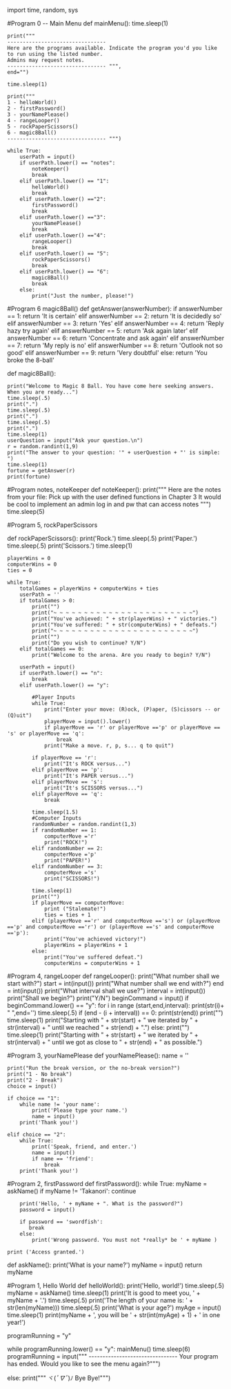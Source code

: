 import time, random, sys

#Program 0 -- Main Menu
def mainMenu():
    time.sleep(1)
    
    print("""
    --------------------------------
    Here are the programs available. Indicate the program you'd you like to run using the listed number.
    Admins may request notes.
    -------------------------------- """,
    end="")
    
    time.sleep(1)
    
    print("""   
    1 - helloWorld()
    2 - firstPassword()
    3 - yourNamePlease()
    4 - rangeLooper()
    5 - rockPaperScissors()
    6 - magic8Ball()
    -------------------------------- """)

    while True:
        userPath = input()
        if userPath.lower() == "notes":
            noteKeeper()
            break
        elif userPath.lower() == "1":
            helloWorld()
            break
        elif userPath.lower() =="2":
            firstPassword()
            break
        elif userPath.lower() =="3":
            yourNamePlease()
            break
        elif userPath.lower() =="4":
            rangeLooper()
            break
        elif userPath.lower() == "5":
            rockPaperScissors()
            break
        elif userPath.lower() == "6":
            magic8Ball()
            break
        else:
            print("Just the number, please!")


#Program 6 magic8Ball()
def getAnswer(answerNumber):
    if answerNumber == 1:
        return 'It is certain'
    elif answerNumber == 2:
        return 'It is decidedly so'
    elif answerNumber == 3:
        return 'Yes'
    elif answerNumber == 4:
        return 'Reply hazy try again'
    elif answerNumber == 5:
        return 'Ask again later'
    elif answerNumber == 6:
        return 'Concentrate and ask again'
    elif answerNumber == 7:
        return 'My reply is no'
    elif answerNumber == 8:
        return 'Outlook not so good'
    elif answerNumber == 9:
        return 'Very doubtful'
    else:
        return 'You broke the 8-ball'

def magic8Ball():
    
    print("Welcome to Magic 8 Ball. You have come here seeking answers. When you are ready...")
    time.sleep(.5)
    print(".")
    time.sleep(.5)
    print(".")
    time.sleep(.5)
    print(".")
    time.sleep(1)
    userQuestion = input("Ask your question.\n")
    r = random.randint(1,9)
    print("The answer to your question: '" + userQuestion + "' is simple: ") 
    time.sleep(1)
    fortune = getAnswer(r)
    print(fortune)
    

#Program notes, noteKeeper
def noteKeeper():
    print("""
    Here are the notes from your file:
    Pick up with the user defined functions in Chapter 3
    It would be cool to implement an admin log in and pw that can access notes
    """)
    time.sleep(5)


#Program 5, rockPaperScissors

def rockPaperScissors():
    print('Rock.')
    time.sleep(.5)
    print('Paper.')
    time.sleep(.5)
    print('Scissors.')
    time.sleep(1)

    playerWins = 0
    computerWins = 0
    ties = 0

    while True:
        totalGames = playerWins + computerWins + ties
        userPath = ''
        if totalGames > 0:
            print("")
            print("~ ~ ~ ~ ~ ~ ~ ~ ~ ~ ~ ~ ~ ~ ~ ~ ~ ~ ~ ~ ~ ~ ~")
            print("You've achieved: " + str(playerWins) + " victories.")
            print("You've suffered: " + str(computerWins) + " defeats.")
            print("~ ~ ~ ~ ~ ~ ~ ~ ~ ~ ~ ~ ~ ~ ~ ~ ~ ~ ~ ~ ~ ~ ~")
            print("")
            print("Do you wish to continue? Y/N")
        elif totalGames == 0:
            print("Welcome to the arena. Are you ready to begin? Y/N")

        userPath = input()
        if userPath.lower() == "n":
            break
        elif userPath.lower() == "y":

            #Player Inputs
            while True:
                print("Enter your move: (R)ock, (P)aper, (S)cissors -- or (Q)uit")
                playerMove = input().lower()
                if playerMove == 'r' or playerMove =='p' or playerMove == 's' or playerMove == 'q':
                    break
                print("Make a move. r, p, s... q to quit")

            if playerMove == 'r':
                print("It's ROCK versus...")
            elif playerMove == 'p':
                print("It's PAPER versus...")
            elif playerMove == 's':
                print("It's SCISSORS versus...")
            elif playerMove == 'q':
                break

            time.sleep(1.5)
            #Computer Inputs
            randomNumber = random.randint(1,3)
            if randomNumber == 1:
                computerMove ='r'
                print("ROCK!")
            elif randomNumber == 2:
                computerMove ='p'
                print("PAPER!")
            elif randomNumber == 3:
                computerMove ='s'
                print("SCISSORS!")

            time.sleep(1)
            print("")
            if playerMove == computerMove:
                print ("Stalemate!")
                ties = ties + 1
            elif (playerMove =='r' and computerMove =='s') or (playerMove =='p' and computerMove =='r') or (playerMove =='s' and computerMove =='p'):
                print("You've achieved victory!")
                playerWins = playerWins + 1
            else:
                print("You've suffered defeat.")
                computerWins = computerWins + 1


#Program 4, rangeLooper
def rangeLooper():
    print("What number shall we start with?")
    start = int(input())
    print("What number shall we end with?")
    end = int(input())
    print("What interval shall we use?")
    interval = int(input())
    print("Shall we begin?")
    print("Y/N")
    beginCommand = input()
    if beginCommand.lower() == "y":
        for i in range (start,end,interval):
            print(str(i)+ " ",end='')
            time.sleep(.5)
        if (end - (i + interval)) == 0:
            print(str(end))
            print("")
            time.sleep(1)
            print("Starting with " + str(start) + " we iterated by " + str(interval) + " until we reached " + str(end) + ".")
        else:
            print("")
            time.sleep(1)
            print("Starting with " + str(start) + " we iterated by " + str(interval) + " until we got as close to " + str(end) + " as possible.")




#Program 3, yourNamePlease
def yourNamePlease():
    name = ''

    print("Run the break version, or the no-break version?")
    print("1 - No break")
    print("2 - Break")
    choice = input()

    if choice == "1":
        while name != 'your name':
            print('Please type your name.')
            name = input()
        print('Thank you!')

    elif choice == "2":
        while True:
            print('Speak, friend, and enter.')
            name = input()
            if name == 'friend':
                break
        print('Thank you!')


#Program 2, firstPassword
def firstPassword():
    while True:
        myName = askName()
        if myName != 'Takanori':
            continue

        print('Hello, ' + myName + ". What is the password?")
        password = input()

        if password == 'swordfish':
           break
        else:
            print('Wrong password. You must not *really* be ' + myName )

    print ('Access granted.')

def askName():
    print('What is your name?')
    myName = input()
    return myName


#Program 1, Hello World
def helloWorld():
    print('Hello, world!')
    time.sleep(.5)
    myName = askName()
    time.sleep(1)
    print('It is good to meet you, ' + myName + '.')
    time.sleep(.5)
    print('The length of your name is: ' + str(len(myName)))
    time.sleep(.5)
    print('What is your age?')
    myAge = input()
    time.sleep(1)
    print(myName + ', you will be ' + str(int(myAge) + 1) + ' in one year!')


programRunning = "y"

while programRunning.lower() == "y":
    mainMenu()
    time.sleep(6)
    programRunning = input("""
    --------------------------------
    Your program has ended. 
    Would you like to see the menu again?""")
    
else:
    print("""
    ヾ(*ﾟ∇ﾟ*)ﾉ Bye Bye!""")

